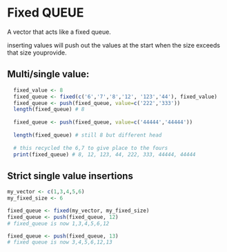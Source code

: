 # Fixed QUEUE

A vector that acts like a fixed queue.  

inserting values will push out the values at the start when the size exceeds that size youprovide.

## Multi/single value:

```R
  fixed_value <- 8
  fixed_queue <- fixed(c('6','7','8','12', '123','44'), fixed_value)
  fixed_queue <- push(fixed_queue, value=c('222','333'))
  length(fixed_queue) # 8
  
  fixed_queue <- push(fixed_queue, value=c('44444','44444'))
  
  length(fixed_queue) # still 8 but different head
  
  # this recycled the 6,7 to give place to the fours
  print(fixed_queue) # 8, 12, 123, 44, 222, 333, 44444, 44444
```
 
## Strict single value insertions

```R
my_vector <- c(1,3,4,5,6)
my_fixed_size <- 6

fixed_queue <- fixed(my_vector, my_fixed_size)
fixed_queue <- push(fixed_queue, 12)
# fixed_queue is now 1,3,4,5,6,12

fixed_queue <- push(fixed_queue, 13)
# fixed queue is now 3,4,5,6,12,13

```

